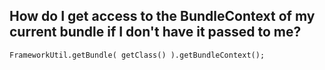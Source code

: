 ## How do I get access to the BundleContext of my current bundle if I don't have it passed to me?

````
FrameworkUtil.getBundle( getClass() ).getBundleContext();
````

